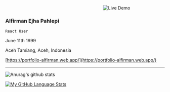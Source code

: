 <p align="center">
 <svg width="200" height="200">
  <img src="https://hackernoon.com/images/1*KBGdMaU_emZX4XR1AvkD4A.gif" alt="Live Demo" />
 </svg>
</p>


### Alfirman Ejha Pahlepi
`React User`

June 11th 1999

Aceh Tamiang, Aceh, Indonesia

[https://portfolio-alfirman.web.app/](https://portfolio-alfirman.web.app/)

--------------------

![Anurag's github stats](https://github-readme-stats.vercel.app/api?username=ezza022&count_private=true)

[![My GitHub Language Stats](https://github-readme-stats.vercel.app/api/top-langs/?username=ezza022&langs_count=8&layout=compact)]()
